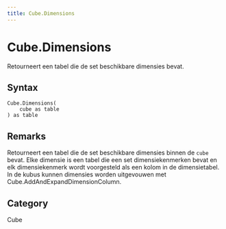 ```yaml
---
title: Cube.Dimensions
---
```


# Cube.Dimensions


Retourneert een tabel die de set beschikbare dimensies bevat.


## Syntax

```powerquery
Cube.Dimensions(
    cube as table
) as table
```


## Remarks

Retourneert een tabel die de set beschikbare dimensies binnen de <code>cube</code> bevat. Elke dimensie is een tabel die een set dimensiekenmerken bevat en elk dimensiekenmerk wordt voorgesteld als een kolom in de dimensietabel. In de kubus kunnen dimensies worden uitgevouwen met Cube.AddAndExpandDimensionColumn. 



## Category
Cube
